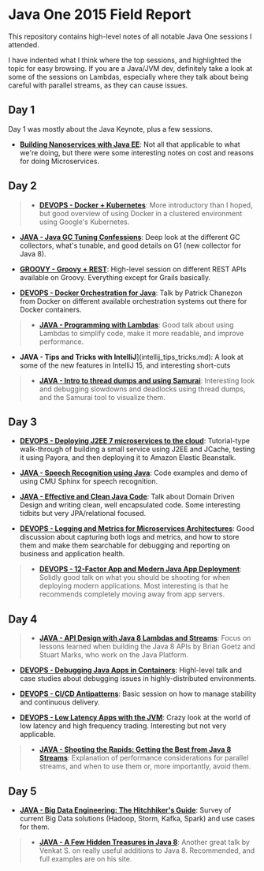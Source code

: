# Java One 2015 Field Report

This repository contains high-level notes of all notable Java One sessions I attended.

I have indented what I think where the top sessions, and highlighted the topic for easy browsing. If you are a Java/JVM dev, definitely take a look at some of the sessions on Lambdas, especially where they talk about being careful with parallel streams, as they can cause issues.


## Day 1

Day 1 was mostly about the Java Keynote, plus a few sessions.

- [**Building Nanoservices with Java EE**](building_nanoservices.md): Not all that applicable to what we're doing, but there were some interesting notes on cost and reasons for doing Microservices.

## Day 2

> - [**DEVOPS - Docker + Kubernetes**](docker_kubernetes.md): More introductory than I hoped, but good overview of using Docker in a clustered environment using Google's Kubernetes.

- [**JAVA - Java GC Tuning Confessions**](java_gc_tuning.md): Deep look at the different GC collectors, what's tunable, and good details on G1 (new collector for Java 8).

- [**GROOVY - Groovy + REST**](groovy_rest.md): High-level session on different REST APIs available on Groovy. Everything except for Grails basically.

- [**DEVOPS - Docker Orchestration for Java**](docker_java_orchestration.md): Talk by Patrick Chanezon from Docker on different available orchestration systems out there for Docker containers.

> - [**JAVA - Programming with Lambdas**](programming_with_lambdas.md): Good talk about using Lambdas to simplify code, make it more readable, and improve performance.

- **JAVA - Tips and Tricks with IntelliJ**](intellij_tips_tricks.md): A look at some of the new features in IntelliJ 15, and interesting short-cuts

> - [**JAVA - Intro to thread dumps and using Samurai**](intro_to_threadumps.md): Interesting look and debugging slowdowns and deadlocks using thread dumps, and the Samurai tool to visualize them.

## Day 3

- [**DEVOPS - Deploying J2EE 7 microservices to the cloud**](eploying_microservice_cloud.md): Tutorial-type walk-through of building a small service using J2EE and JCache, testing it using Payora, and then deploying it to Amazon Elastic Beanstalk.

- [**JAVA - Speech Recognition using Java**](speech_recognition_java.md): Code examples and demo of using CMU Sphinx for speech recognition.

- [**JAVA - Effective and Clean Java Code**](effective_clean_java.md): Talk about Domain Driven Design and writing clean, well encapsulated code. Some interesting tidbits but very JPA/relational focused.

- [**DEVOPS - Logging and Metrics for Microservices Architectures**](logging_and_metrics.md): Good discussion about capturing both logs and metrics, and how to store them and make them searchable for debugging and reporting on business and application health.

> - [**DEVOPS - 12-Factor App and Modern Java App Deployment**](modern_java_deployment.md): Solidly good talk on what you should be shooting for when deploying modern applications. Most interesting is that he recommends completely moving away from app servers.

## Day 4

> - [**JAVA - API Design with Java 8 Lambdas and Streams**](api_design_java_8.md): Focus on lessons learned when building the Java 8 APIs by Brian  Goetz and Stuart Marks, who work on the Java Platform.

- [**DEVOPS - Debugging Java Apps in Containers**](debugging_java_in_containers.md): Highl-level talk and case studies about debugging issues in highly-distributed environments.

- [**DEVOPS - CI/CD Antipatterns**](cd_antipatterns.md): Basic session on how to manage stability and continuous delivery.

- [**DEVOPS - Low Latency Apps with the JVM**](low_latency_java.md): Crazy look at the world of low latency and high frequency trading. Interesting but not very applicable.

> - [**JAVA - Shooting the Rapids: Getting the Best from Java 8 Streams**](shooting_rapids_java_8.md): Explanation of performance considerations for parallel streams, and when to use them or, more importantly, avoid them.

## Day 5

- [**JAVA - Big Data Engineering: The Hitchhiker's Guide**](big_data_engineering.md): Survey of current Big Data solutions (Hadoop, Storm, Kafka, Spark) and use cases for them.

> - [**JAVA - A Few Hidden Treasures in Java 8**](hidden_treasures_java_8.md): Another great talk by Venkat S. on really useful additions to Java 8. Recommended, and full examples are on his site.
